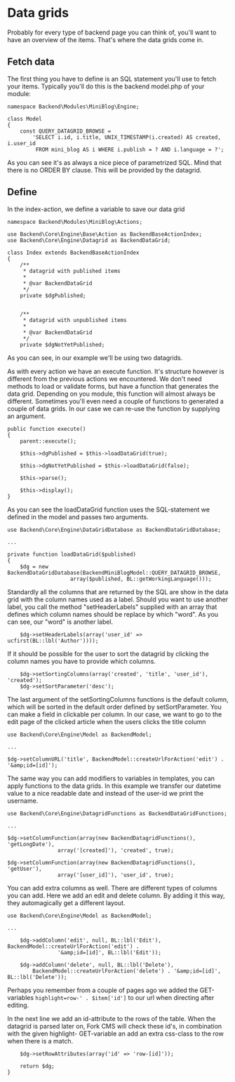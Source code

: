 # Data grids

Probably for every type of backend page you can think of, you'll want to have an overview of the items. That's where the data grids come in.

## Fetch data

The first thing you have to define is an SQL statement you'll use to fetch your items.
Typically you'll do this is the backend model.php of your module:

```
namespace Backend\Modules\MiniBlog\Engine;

class Model
{
	const QUERY_DATAGRID_BROWSE = 
		'SELECT i.id, i.title, UNIX_TIMESTAMP(i.created) AS created, i.user_id 
		 FROM mini_blog AS i WHERE i.publish = ? AND i.language = ?';
```

As you can see it's as always a nice piece of parametrized SQL. Mind that there is no ORDER BY clause. This will be provided by the datagrid.

## Define

In the index-action, we define a variable to save our data grid

```
namespace Backend\Modules\MiniBlog\Actions;

use Backend\Core\Engine\Base\Action as BackendBaseActionIndex;
use Backend\Core\Engine\Datagrid as BackendDataGrid;

class Index extends BackendBaseActionIndex
{
	/**
	 * datagrid with published items
	 *
	 * @var	BackendDataGrid
	 */
	private $dgPublished;


	/**
	 * datagrid with unpublished items
	 *
	 * @var	BackendDataGrid
	 */
	private $dgNotYetPublished;
```

As you can see, in our example we'll be using two datagrids.

As with every action we have an execute function. It's structure however is different from the previous actions we encountered. We don't need methods to load or validate forms, but have a function that generates the data grid. Depending on you module, this function will almost always be different. Sometimes you'll even need a couple of functions to generated a couple of data grids. In our case we can re-use the function by supplying an argument.

```
public function execute()
{	
	parent::execute();

	$this->dgPublished = $this->loadDataGrid(true);

	$this->dgNotYetPublished = $this->loadDataGrid(false);

	$this->parse();

	$this->display();
}
```

As you can see the loadDataGrid function uses the SQL-statement we defined in the model and passes two arguments.

```
use Backend\Core\Engine\DataGridDatabase as BackendDataGridDatabase;

...

private function loadDataGrid($published)
{
	$dg = new BackendDataGridDatabase(BackendMiniBlogModel::QUERY_DATAGRID_BROWSE,
					array($published, BL::getWorkingLanguage()));
```
					
Standardly all the columns that are returned by the SQL are show in the data grid with the column names used as a label. Should you want to use another label, you call the method "setHeaderLabels" supplied with an array that defines which column names should be replace by which "word". As you can see, our "word" is another label.

```
	$dg->setHeaderLabels(array('user_id' => ucfirst(BL::lbl('Author'))));
```

If it should be possible for the user to sort the datagrid by clicking the column names you have to provide which columns.

```
	$dg->setSortingColumns(array('created', 'title', 'user_id'), 'created');
	$dg->setSortParameter('desc');
```

The last argument of the setSortingColumns functions is the default column, which will be sorted in the default order defined by setSortParameter.
You can make a field in clickable per column. In our case, we want to go to the edit page of the clicked article when the users clicks the title column

```
use Backend\Core\Engine\Model as BackendModel;

...

$dg->setColumnURL('title', BackendModel::createUrlForAction('edit') . '&amp;id=[id]');
```

The same way you can add modifiers to variables in templates, you can apply functions to the data grids. In this example we transfer our datetime value to a nice readable date and instead of the user-id we print the username.

```
use Backend\Core\Engine\DatagridFunctions as BackendDataGridFunctions;

...

$dg->setColumnFunction(array(new BackendDatagridFunctions(), 'getLongDate'),
				array('[created]'), 'created', true);

$dg->setColumnFunction(array(new BackendDatagridFunctions(), 'getUser'),
				array('[user_id]'), 'user_id', true);
```

You can add extra columns as well. There are different types of columns you can add. Here we add an edit and delete column. By adding it this way, they automagically get a different layout.

```
use Backend\Core\Engine\Model as BackendModel;

...

	$dg->addColumn('edit', null, BL::lbl('Edit'), BackendModel::createUrlForAction('edit') .
				'&amp;id=[id]', BL::lbl('Edit'));

	$dg->addColumn('delete', null, BL::lbl('Delete'), 		
		BackendModel::createUrlForAction('delete') . '&amp;id=[id]', BL::lbl('Delete'));
```

Perhaps you remember from a couple of pages ago we added the GET-variables `highlight=row-' . $item['id']` to our url when directing after editing.

In the next line we add an id-attribute to the rows of the table. When the datagrid is parsed later on, Fork CMS will check these id's, in combination with the given highlight- GET-variable an add an extra css-class to the row when there is a match.

```
	$dg->setRowAttributes(array('id' => 'row-[id]'));

	return $dg;
}
```
